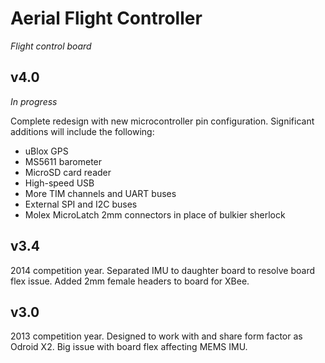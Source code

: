 Aerial Flight Controller
========================
_Flight control board_

v4.0
----
_In progress_

Complete redesign with new microcontroller pin configuration. Significant
additions will include the following:

  * uBlox GPS
  * MS5611 barometer
  * MicroSD card reader
  * High-speed USB
  * More TIM channels and UART buses
  * External SPI and I2C buses
  * Molex MicroLatch 2mm connectors in place of bulkier sherlock

v3.4
----
2014 competition year. Separated IMU to daughter board to resolve board flex
issue. Added 2mm female headers to board for XBee.

v3.0
----
2013 competition year. Designed to work with and share form factor as Odroid
X2. Big issue with board flex affecting MEMS IMU.
